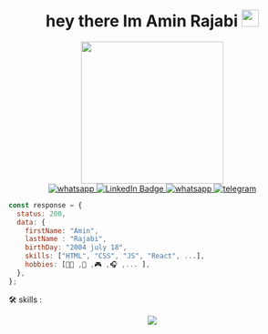 
<h1 id="header" align="center">
  hey there Im Amin Rajabi  
  <img src="https://media.giphy.com/media/hvRJCLFzcasrR4ia7z/giphy.gif" width="30px"/>
</h1>
<div align="center" dispaly="inline" >
  <img width="250px" src="https://media0.giphy.com/media/v1.Y2lkPTc5MGI3NjExaXVhN2FwNGEyMzhuc3dyYWtwMnBqMmtseTQ0aWt5Y3ZkemtleHIydCZlcD12MV9pbnRlcm5hbF9naWZfYnlfaWQmY3Q9Zw/25Itcrcuwkyq3ohubJ/giphy.gif"/>
</div>
<div align="center" dispaly="inline" >
   <a href="mohammadaminrajabii2004@gmail.com">
        <img src="https://img.shields.io/badge/WhatsApp-25D366?style=for-the-badge&logo=whatsapp&logoColor=white" alt="whatsapp" />
    </a>
   <a href="https://www.linkedin.com/in/amin-rajabi-722b172a6/">
    <img src="https://img.shields.io/badge/LinkedIn-blue?style=for-the-badge&logo=linkedin&logoColor=white" alt="LinkedIn Badge"/>
  </a>
   <a href="">
        <img src="https://img.shields.io/badge/WhatsApp-25D366?style=for-the-badge&logo=whatsapp&logoColor=white" alt="whatsapp" />
    </a>
    <a href="https://t.me/moaminrajabii">
        <img src="https://img.shields.io/badge/Telegram-2CA5E0?style=for-the-badge&logo=telegram&logoColor=white" alt="telegram"  />
    </a>
</div>


```js
const response = {
  status: 200,
  data: {
    firstName: "Amin",
    lastName : "Rajabi",
    birthDay: "2004 july 18",
    skills: ["HTML", "CSS", "JS", "React", ...],
    hobbies: [🏋🏽 ,🏀 ,🎮 ,🎧 ,... ],
  },
};
```


:hammer_and_wrench: skills :

<p align="center">
  <a href="https://skillicons.dev">
    <img src="https://skillicons.dev/icons?i=html,css,bootstrap,tailwind,js,typescript,react,redux" />
  </a>
</p>

